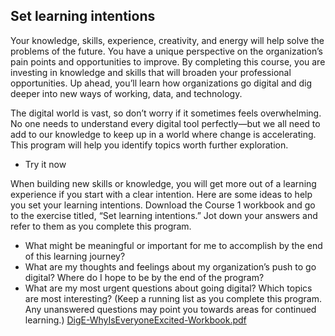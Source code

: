 ## Set learning intentions

Your knowledge, skills, experience, creativity, and energy will help solve the problems of the future. You have a unique perspective on the organization’s pain points and opportunities to improve. By completing this course, you are investing in knowledge and skills that will broaden your professional opportunities. Up ahead, you’ll learn how organizations go digital and dig deeper into new ways of working, data, and technology.

The digital world is vast, so don’t worry if it sometimes feels overwhelming. No one needs to understand every digital tool perfectly—but we all need to add to our knowledge to keep up in a world where change is accelerating. This program will help you identify topics worth further exploration.

* Try it now

When building new skills or knowledge, you will get more out of a learning experience if you start with a clear intention.
Here are some ideas to help you set your learning intentions. Download the Course 1 workbook and go to the exercise titled, “Set learning intentions.” Jot down your answers and refer to them as you complete this program.

+ What might be meaningful or important for me to accomplish by the end of this learning journey?
+ What are my thoughts and feelings about my organization’s push to go digital? Where do I hope to be by the end of the program?
+ What are my most urgent questions about going digital? Which topics are most interesting? (Keep a running list as you complete this program. Any unanswered questions may point you towards areas for continued learning.)
[DigE-WhyIsEveryoneExcited-Workbook.pdf](https://github.com/adeleke123/Mckinsey-Forward-Program/files/11606401/DigE-WhyIsEveryoneExcited-Workbook.pdf)
